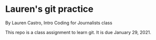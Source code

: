 # Lauren's git practice

By Lauren Castro, Intro Coding for Journalists class

This repo is a class assignment to learn git. It is due January 29, 2021.
